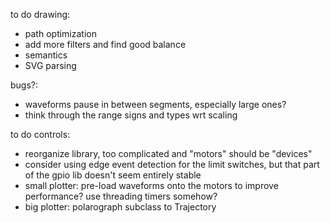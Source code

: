to do drawing:
* path optimization
* add more filters and find good balance
* semantics
* SVG parsing

bugs?:
* waveforms pause in between segments, especially large ones?
* think through the range signs and types wrt scaling

to do controls:
* reorganize library, too complicated and "motors" should be "devices"
* consider using edge event detection for the limit switches, but that part of the gpio lib doesn't seem entirely stable
* small plotter: pre-load waveforms onto the motors to improve performance? use threading timers somehow?
* big plotter: polarograph subclass to Trajectory
